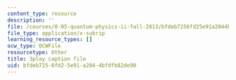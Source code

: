 ```yaml
---
content_type: resource
description: ''
file: /courses/8-05-quantum-physics-ii-fall-2013/bfdeb7256fd25e91a2044bfdfb82de90_a9FHHS6n-r4.vtt
file_type: application/x-subrip
learning_resource_types: []
ocw_type: OCWFile
resourcetype: Other
title: 3play caption file
uid: bfdeb725-6fd2-5e91-a204-4bfdfb82de90
---
```

